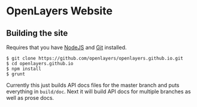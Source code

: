 # OpenLayers Website

## Building the site

Requires that you have [NodeJS](http://nodejs.org/) and
[Git](http://git-scm.com/) installed.

    $ git clone https://github.com/openlayers/openlayers.github.io.git
    $ cd openlayers.github.io
    $ npm install
    $ grunt

Currently this just builds API docs files for the master branch and puts
everything in `build/doc`.  Next it will build API docs for multiple branches
as well as prose docs.

